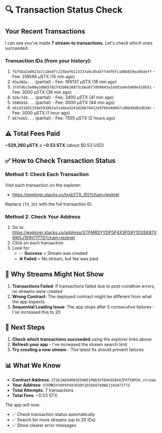 # 🔍 Transaction Status Check

## Your Recent Transactions

I can see you've made **7 stream-to transactions**. Let's check which ones succeeded:

### Transaction IDs (from your history):
1. `fb756a2a8023a7118e8fc225bef6123337a9c854bffd4f6fc180b659ea05deff` - Fee: 319568 µSTX (15 min ago)
2. `d3a368a...` (partial) - Fee: 189137 µSTX (18 min ago) 
3. `37df4bc5e00a3d665782f4206630973cb6a077d09843a1ddd1e8e5409e518b51` - Fee: 3000 µSTX (38 min ago)
4. `92bcfd4...` (partial) - Fee: 3400 µSTX (41 min ago)
5. `5b06916...` (partial) - Fee: 3000 µSTX (44 min ago)
6. `eb1d21691359e591862a51a6bed241820874412e9760a9d047c08bd9d02db58c` - Fee: 3000 µSTX (1 hour ago)
7. `667ebb5...` (partial) - Fee: 7555 µSTX (2 hours ago)

## ⚠️ Total Fees Paid
**~529,260 µSTX = ~0.53 STX** (about $0.53 USD)

## ✅ How to Check Transaction Status

### Method 1: Check Each Transaction
Visit each transaction on the explorer:
- https://explorer.stacks.co/txid/{TX_ID}?chain=testnet

Replace `{TX_ID}` with the full transaction ID.

### Method 2: Check Your Address
1. Go to: https://explorer.stacks.co/address/STFMR5YYDP5P4X3FD9Y1D3SK87X8W5J191H71T7S?chain=testnet
2. Click on each transaction
3. Look for:
   - ✅ **Success** = Stream was created
   - ❌ **Failed** = No stream, but fee was paid

## 🔧 Why Streams Might Not Show

1. **Transactions Failed**: If transactions failed due to post-condition errors, no streams were created
2. **Wrong Contract**: The deployed contract might be different from what the app expects
3. **Sequential Loading Issue**: The app stops after 5 consecutive failures - I've increased this to 20

## 🎯 Next Steps

1. **Check which transactions succeeded** using the explorer links above
2. **Refresh your app** - I've increased the stream search limit
3. **Try creating a new stream** - The latest fix should prevent failures

## 📊 What We Know

- **Contract Address**: `ST3DJAD94M03E59W51PWD3VT0XH3S8VXZPXT59P5G.stream`
- **Your Address**: `STFMR5YYDP5P4X3FD9Y1D3SK87X8W5J191H71T7S`
- **Total Attempts**: 7 transactions
- **Total Fees**: ~0.53 STX

The app will now:
- ✅ Check transaction status automatically
- ✅ Search for more streams (up to 20 IDs)
- ✅ Show clearer error messages


